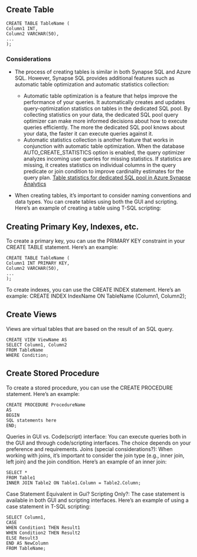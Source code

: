 ## Create Table
```
CREATE TABLE TableName (
Column1 INT,
Column2 VARCHAR(50),
...
);
```

### Considerations
* The process of creating tables is similar in both Synapse SQL and Azure SQL. However, Synapse SQL provides additional features such as automatic table optimization and automatic statistics collection:
  * Automatic table optimization is a feature that helps improve the performance of your queries. It automatically creates and updates query-optimization statistics on tables in the dedicated SQL pool. By collecting statistics on your data, the dedicated SQL pool query optimizer can make more informed decisions about how to execute queries efficiently. The more the dedicated SQL pool knows about your data, the faster it can execute queries against it.
  * Automatic statistics collection is another feature that works in conjunction with automatic table optimization. When the database AUTO_CREATE_STATISTICS option is enabled, the query optimizer analyzes incoming user queries for missing statistics. If statistics are missing, it creates statistics on individual columns in the query predicate or join condition to improve cardinality estimates for the query plan.
[Table statistics for dedicated SQL pool in Azure Synapse Analytics](https://learn.microsoft.com/en-us/azure/synapse-analytics/sql-data-warehouse/sql-data-warehouse-tables-statistics) 

* When creating tables, it’s important to consider naming conventions and data types. You can create tables using both the GUI and scripting. Here’s an example of creating a table using T-SQL scripting:

## Creating Primary Key, Indexes, etc.
To create a primary key, you can use the PRIMARY KEY constraint in your CREATE TABLE statement. Here’s an example:

```
CREATE TABLE TableName (
Column1 INT PRIMARY KEY,
Column2 VARCHAR(50),
...
);
```

To create indexes, you can use the CREATE INDEX statement. Here’s an example:
CREATE INDEX IndexName ON TableName (Column1, Column2);

## Create Views
Views are virtual tables that are based on the result of an SQL query.

```
CREATE VIEW ViewName AS
SELECT Column1, Column2
FROM TableName
WHERE Condition;
```

## Create Stored Procedure
To create a stored procedure, you can use the CREATE PROCEDURE statement. Here’s an example:

```
CREATE PROCEDURE ProcedureName
AS
BEGIN
SQL statements here
END;
```

Queries in GUI vs. Code(script) interface: You can execute queries both in the GUI and through code/scripting interfaces. The choice depends on your preference and requirements.
Joins (special considerations?): When working with joins, it’s important to consider the join type (e.g., inner join, left join) and the join condition. Here’s an example of an inner join:

```
SELECT *
FROM Table1
INNER JOIN Table2 ON Table1.Column = Table2.Column;
```

Case Statement Equivalent in Gui? Scripting Only?: The case statement is available in both GUI and scripting interfaces. Here’s an example of using a case statement in T-SQL scripting:

```
SELECT Column1,
CASE
WHEN Condition1 THEN Result1
WHEN Condition2 THEN Result2
ELSE Result3
END AS NewColumn
FROM TableName;
```
